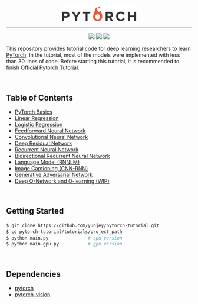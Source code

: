 <p align="center"><img width="40%" src="logo/pytorch_logo.png" /></p>

--------------------------------------------------------------------------------

<p align="center"><img src="https://img.shields.io/github/stars/yunjey/pytorch-tutorial.svg"/> 
<img src="https://img.shields.io/github/forks/yunjey/pytorch-tutorial.svg" />
<img src="https://img.shields.io/badge/license-MIT-blue.svg"/> </p>

This repository provides tutorial code for deep learning researchers to learn [PyTorch](https://github.com/pytorch/pytorch). In the tutorial, most of the models were implemented with less than 30 lines of code. Before starting this tutorial, it is recommended to finish [Official Pytorch Tutorial](http://pytorch.org/tutorials/).


<br/>

## Table of Contents

* [PyTorch Basics](https://github.com/davidyapdy/Intro-Pytorch/tree/master/tutorials/00%20-%20PyTorch%20Basics/main.py)
* [Linear Regression](https://github.com/davidyapdy/Intro-Pytorch/blob/master/tutorials/01%20-%20Linear%20Regression/main.py#L24-L31)
* [Logistic Regression](https://github.com/davidyapdy/Intro-Pytorch/blob/master/tutorials/02%20-%20Logistic%20Regression/main.py#L35-L42)
* [Feedforward Neural Network](https://github.com/davidyapdy/Intro-Pytorch/blob/master/tutorials/03%20-%20Feedforward%20Neural%20Network/main.py#L36-L47)
* [Convolutional Neural Network](https://github.com/davidyapdy/Intro-Pytorch/blob/master/tutorials/04%20-%20Convolutional%20Neural%20Network/main.py#L33-L53)
* [Deep Residual Network](https://github.com/yunjey/davidyapdy/Intro-Pytorch/blob/master/tutorials/05%20-%20Deep%20Residual%20Network/main.py#L67-L103)
* [Recurrent Neural Network](https://github.com/davidyapdy/Intro-Pytorch/blob/master/tutorials/06%20-%20Recurrent%20Neural%20Network/main.py#L38-L56)
* [Bidirectional Recurrent Neural Network](https://github.com/davidyapdy/Intro-Pytorch/blob/master/tutorials/07%20-%20Bidirectional%20Recurrent%20Neural%20Network/main.py#L38-L57)
* [Language Model (RNNLM)](https://github.com/davidyapdy/Intro-Pytorch/blob/master/tutorials/08%20-%20Language%20Model/main.py#L28-L53)
* [Image Captioning (CNN-RNN)](https://github.com/davidyapdy/Intro-Pytorch/tree/master/tutorials/09%20-%20Image%20Captioning)
* [Generative Adversarial Network](https://github.com/davidyapdy/Intro-Pytorch/blob/master/tutorials/10%20-%20Generative%20Adversarial%20Network/main.py#L32-L50)
* [Deep Q-Network and Q-learning (WIP)](https://github.com/davidyapdy/Intro-Pytorch/blob/master/tutorials/11%20-%20Deep%20Q%20Network/dqn13.py)


<br/>

## Getting Started
```bash
$ git clone https://github.com/yunjey/pytorch-tutorial.git
$ cd pytorch-tutorial/tutorials/project_path
$ python main.py               # cpu version
$ python main-gpu.py           # gpu version
```

<br/>

## Dependencies
* [pytorch](http://pytorch.org)
* [pytorch-vision](http://pytorch.org/)



<br/>

